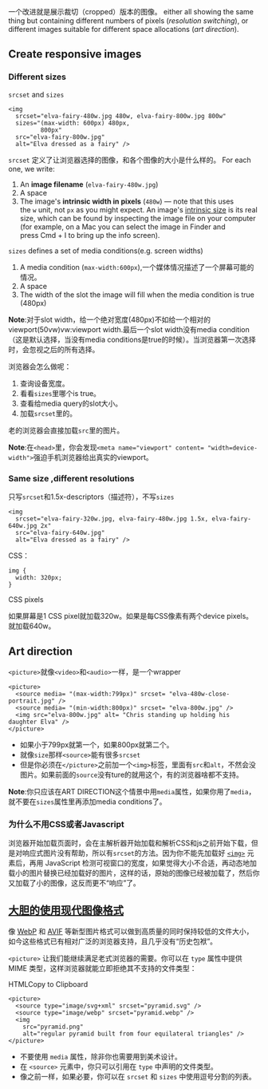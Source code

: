 一个改进就是展示裁切（cropped）版本的图像。
either all showing the same thing but containing different numbers of pixels (_resolution switching_), or different images suitable for different space allocations (_art direction_).

## Create responsive images

### Different sizes
`srcset` and `sizes`
```
<img
  srcset="elva-fairy-480w.jpg 480w, elva-fairy-800w.jpg 800w"
  sizes="(max-width: 600px) 480px,
         800px"
  src="elva-fairy-800w.jpg"
  alt="Elva dressed as a fairy" />
```

`srcset` 定义了让浏览器选择的图像，和各个图像的大小是什么样的。
For each one, we write:

1. An **image filename** (`elva-fairy-480w.jpg`)
2. A space
3. The image's **intrinsic width in pixels** (`480w`) — note that this uses the `w` unit, not `px` as you might expect. An image's [intrinsic size](https://developer.mozilla.org/en-US/docs/Glossary/Intrinsic_Size) is its real size, which can be found by inspecting the image file on your computer (for example, on a Mac you can select the image in Finder and press Cmd + I to bring up the info screen).

`sizes` defines a set of media conditions(e.g. screen widths)
1. A media condition (`max-width:600px`),一个媒体情况描述了一个屏幕可能的情况。
2. A space
3. The width of the slot the image will fill when the media condition is true (480px)

**Note**:对于slot width，给一个绝对宽度(480px)不如给一个相对的viewport(50vw)vw:viewport width.最后一个slot width没有media condition（这是默认选择，当没有media conditions是true的时候）。当浏览器第一次选择时，会忽视之后的所有选择。

浏览器会怎么做呢：
1. 查询设备宽度。
2. 看看`sizes`里哪个is true。
3. 查看给media query的slot大小。
4. 加载`srcset`里的。

老的浏览器会直接加载`src`里的图片。

**Note**:在`<head>`里，你会发现`<meta name="viewport" content= "width=device-width">`强迫手机浏览器给出真实的viewport。

### Same size ,different resolutions
只写`srcset`和1.5x-descriptors（描述符），不写`sizes`
```
<img
  srcset="elva-fairy-320w.jpg, elva-fairy-480w.jpg 1.5x, elva-fairy-640w.jpg 2x"
  src="elva-fairy-640w.jpg"
  alt="Elva dressed as a fairy" />
```
CSS：
```
img {
  width: 320px;
}
```
CSS pixels

如果屏幕是1 CSS pixel就加载320w。如果是每CSS像素有两个device pixels。就加载640w。

## Art direction
`<picture>`就像`<video>`和`<audio>`一样，是一个wrapper
```
<picture>
  <source media= "(max-width:799px)" srcset= "elva-480w-close-portrait.jpg" />
  <source media= "(min-width:800px)" srcset= "elva-800w.jpg" />
  <img src="elva-800w.jpg" alt= "Chris standing up holding his daughter Elva" />
</picture>
```
- 如果小于799px就第一个，如果800px就第二个。
- 就像`size`那样`<source>`能有很多`srcset`
- 但是你必须在`</picture>`之前加一个`<img>`标签，里面有`src`和`alt`，不然会没图片。如果前面的`source`没有ture的就用这个，有的浏览器啥都不支持。

**Note**:你只应该在ART DIRECTION这个情景中用`media`属性，如果你用了`media`，就不要在`sizes`属性里再添加media conditions了。

### 为什么不用CSS或者Javascript
浏览器开始加载页面时，会在主解析器开始加载和解析CSS和js之前开始下载，但是对响应式图片没有帮助，所以有`srcset`的方法。因为你不能先加载好 [`<img>`](https://developer.mozilla.org/zh-CN/docs/Web/HTML/Element/img) 元素后，再用 JavaScript 检测可视窗口的宽度，如果觉得大小不合适，再动态地加载小的图片替换已经加载好的图片，这样的话，原始的图像已经被加载了，然后你又加载了小的图像，这反而更不“响应”了。

## [大胆的使用现代图像格式](https://developer.mozilla.org/zh-CN/docs/Learn/HTML/Multimedia_and_embedding/Responsive_images#%E5%A4%A7%E8%83%86%E7%9A%84%E4%BD%BF%E7%94%A8%E7%8E%B0%E4%BB%A3%E5%9B%BE%E5%83%8F%E6%A0%BC%E5%BC%8F)

像 [WebP](https://developer.mozilla.org/zh-CN/docs/Web/Media/Formats/Image_types#webp_image) 和 [AVIF](https://developer.mozilla.org/zh-CN/docs/Web/Media/Formats/Image_types#avif_image) 等新型图片格式可以做到高质量的同时保持较低的文件大小，如今这些格式已有相对广泛的浏览器支持，且几乎没有“历史包袱”。

`<picture>` 让我们能继续满足老式浏览器的需要。你可以在 `type` 属性中提供 MIME 类型，这样浏览器就能立即拒绝其不支持的文件类型：

HTMLCopy to Clipboard

```
<picture>
  <source type="image/svg+xml" srcset="pyramid.svg" />
  <source type="image/webp" srcset="pyramid.webp" />
  <img
    src="pyramid.png"
    alt="regular pyramid built from four equilateral triangles" />
</picture>
```

- 不要使用 `media` 属性，除非你也需要用到美术设计。
- 在 `<source>` 元素中，你只可以引用在 `type` 中声明的文件类型。
- 像之前一样，如果必要，你可以在 `srcset` 和 `sizes` 中使用逗号分割的列表。